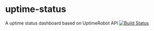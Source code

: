 # uptime-status
 A uptime status dashboard based on UptimeRobot API
[![Build Status](https://travis-ci.com/haoziz/uptime-status.svg?branch=master)](https://travis-ci.com/haoziz/uptime-status)
